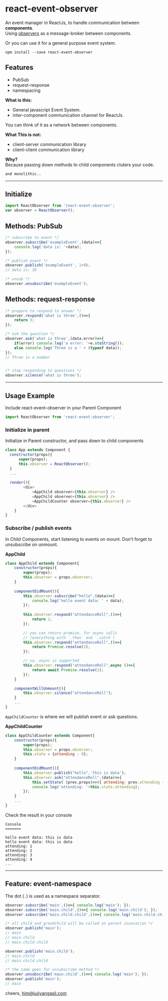 react-event-observer
===

An event manager in ReactJs, to handle communication between **components**. <br />
Using [observers](https://en.wikipedia.org/wiki/Observer_pattern) as a message-broker between components.

Or you can use it for a general purpose event system.<br />

```
npm install --save react-event-observer
```

Features
--
- PubSub
- request-response
- namespacing

**What is this:**
- General javascript Event System.
- inter-component communication channel for ReactJs.

You can think of it as a network between components.

**What This is not:**
- client-server communication library
- client-client communication library

**Why?**<br />
Because passing down methods to child components cluters your code.
```bash
and monolithic.. 
```

---

Initialize
--
```js
import ReactObserver from 'react-event-observer';
var observer = ReactObserver();
```

Methods: PubSub
--
```js
/* subscribe to event */
observer.subscribe('exampleEvent',(data)=>{
    console.log('data is: '+data);
});

/* publish event */
observer.publish('exampleEvent', 1+9);
// data is: 10

/* unsub */
observer.unsubscribe('exampleEvent');
```

Methods: request-response
--
```js
/* prepare to respond to answer */
observer.respond('what is three',()=>{
    return 3;
});

/* ask the question */
observer.ask('what is three',(data,error)=>{
    if(error) console.log('a error: '+e.stoString());
    else console.log('Three is a ' + (typeof data));
});
// Three is a number


/* stop responding to questions */
observer.silence('what is three');

```

---

Usage Example
--
Include react-event-observer in your Parent Component
```js
import ReactObserver from 'react-event-observer';
```

### Initialize in parent
Initialize in Parent constructor, and pass down to child components
```js
class App extends Component {
  constructor(props){
      super(props);
      this.observer = ReactObserver();
  }
  ...
  
  render(){
        <div>
            <AppChild observer={this.observer} />
            <AppChild observer={this.observer} />
            <AppChildCounter observer={this.observer} />
        </div>
    }
}
```

### Subscribe / publish events
In Child Components, start listening to events on mount. Don't forget to unsubscribe on unmount.

**AppChild**
```js
class AppChild extends Component{
    constructor(props){
        super(props);
        this.observer = props.observer;
    }
    
    componentDidMount(){
        this.observer.subscribe("hello",(data)=>{
            console.log('hello event data: ' + data);
        });
        
        this.observer.respond("attendanceRoll",()=>{
            return 1;
        });

        // you can return promise, for async calls
        // (everything with `.then` and `.catch`)
        this.observer.respond("attendanceRoll",()=>{
            return Promise.resolve(1);
        });

        // so, async is supported
        this.observer.respond("attendanceRoll",async ()=>{
            return await Promise.resolve(1);
        });
    }

    componentWillUnmount(){
        this.observer.silence("attendanceRoll");
    }
    ...
}
```

`AppChildCounter` is where we will publish event or ask questions.

**AppChildCounter**
```js
class AppChildCounter extends Component{
    constructor(props){
        super(props);
        this.observer = props.observer;
        this.state = {attending : 0};
    }
    
    componentDidMount(){
        this.observer.publish("hello",'this is data');
        this.observer.ask("attendanceRoll",(data)=>{
            this.setState( (prev,props)=>({ attending: prev.attending + data }) );
            console.log('attending: '+this.state.attending);
        });
    }
    ...
}
```

Check the result in your console
```
Console
=======

hello event data: this is data
hello event data: this is data
attending: 1
attending: 2
attending: 3
attending: 4
...
```

---

Feature: event-namespace
--
The dot (`.`) is used as a namespace separator.
```js
observer.subscribe('main',()=>{ console.log('main'); });
observer.subscribe('main.child',()=>{ console.log('main.child'); });
observer.subscribe('main.child.child',()=>{ console.log('main.child.child'); });

/* all child and grandchild will be called on parent invocation */
observer.publish('main');
// main
// main.child
// main.child.child

observer.publish('main.child');
// main.child
// main.child.child

/* the same goes for unsubscribe method */
observer.unsubscribe('main.child',()=>{ console.log('main'); });
observer.publish('main');
// main
```

cheers,
[him@jujiyangasli.com](mailto:him@jujiyangasli.com)